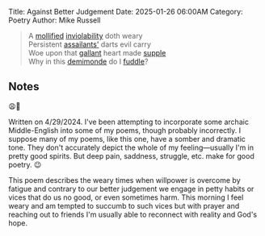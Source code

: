 Title: Against Better Judgement
Date: 2025-01-26 06:00AM
Category: Poetry
Author: Mike Russell

> A [mollified](https://www.merriam-webster.com/dictionary/mollified) [inviolability](https://www.merriam-webster.com/dictionary/inviolability) doth weary<br>
Persistent [assailants'](https://www.merriam-webster.com/dictionary/assailants) darts evil carry<br>
Woe upon that [gallant](https://www.merriam-webster.com/dictionary/gallant) heart made [supple](https://www.merriam-webster.com/dictionary/supple)<br>
Why in this [demimonde](https://www.merriam-webster.com/dictionary/demimonde) do I [fuddle](https://www.merriam-webster.com/dictionary/fuddle)?

## Notes

😩🖤

Written on 4/29/2024. I've been attempting to incorporate some archaic Middle-English into some of my poems, though probably incorrectly. I suppose many of my poems, like this one, have a somber and dramatic tone. They don't accurately depict the whole of my feeling—usually I'm in pretty good spirits. But deep pain, saddness, struggle, etc. make for good poetry. 😉

This poem describes the weary times when willpower is overcome by fatigue and contrary to our better judgement we engage in petty habits or vices that do us no good, or even sometimes harm. This morning I feel weary and am tempted to succumb to such vices but with prayer and reaching out to friends I'm usually able to reconnect with reality and God's hope.
